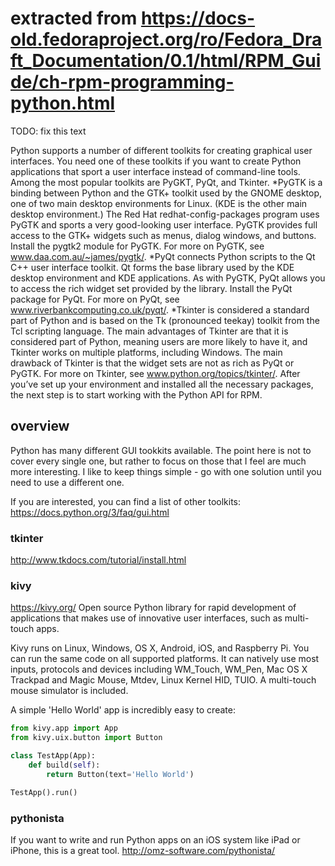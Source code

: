 # extracted from https://docs-old.fedoraproject.org/ro/Fedora_Draft_Documentation/0.1/html/RPM_Guide/ch-rpm-programming-python.html

TODO: fix this text

Python supports a number of different toolkits for creating graphical user interfaces. You need one of these toolkits if you want to create Python applications that sport a user interface instead of command-line tools. Among the most popular toolkits are PyGKT, PyQt, and Tkinter.
*PyGTK is a binding between Python and the GTK+ toolkit used by the GNOME desktop, one of two main desktop environments for Linux. (KDE is the other main desktop environment.) The Red Hat redhat-config-packages program uses PyGTK and sports a very good-looking user interface.
PyGTK provides full access to the GTK+ widgets such as menus, dialog windows, and buttons. Install the pygtk2 module for PyGTK. For more on PyGTK, see www.daa.com.au/~james/pygtk/.
*PyQt connects Python scripts to the Qt C++ user interface toolkit. Qt forms the base library used by the KDE desktop environment and KDE applications. As with PyGTK, PyQt allows you to access the rich widget set provided by the library.
Install the PyQt package for PyQt. For more on PyQt, see www.riverbankcomputing.co.uk/pyqt/.
*Tkinter is considered a standard part of Python and is based on the Tk (pronounced teekay) toolkit from the Tcl scripting language. The main advantages of Tkinter are that it is considered part of Python, meaning users are more likely to have it, and Tkinter works on multiple platforms, including Windows.
The main drawback of Tkinter is that the widget sets are not as rich as PyQt or PyGTK. For more on Tkinter, see www.python.org/topics/tkinter/.
After you’ve set up your environment and installed all the necessary packages, the next step is to start working with the Python API for RPM.

## overview
Python has many different GUI tookkits available. The point here is not to cover every single one, but rather to focus on those that I feel are much more interesting. I like to keep things simple - go with one solution until you need to use a different one. 

If you are interested, you can find a list of other toolkits:
https://docs.python.org/3/faq/gui.html

### tkinter
http://www.tkdocs.com/tutorial/install.html

### kivy
https://kivy.org/
Open source Python library for rapid development of applications that makes use of innovative user interfaces, such as multi-touch apps.

Kivy runs on Linux, Windows, OS X, Android, iOS, and Raspberry Pi. You can run the same code on all supported platforms. It can natively use most inputs, protocols and devices including WM_Touch, WM_Pen, Mac OS X Trackpad and Magic Mouse, Mtdev, Linux Kernel HID, TUIO. A multi-touch mouse simulator is included.

A simple 'Hello World' app is incredibly easy to create:
```python
from kivy.app import App
from kivy.uix.button import Button

class TestApp(App):
    def build(self):
        return Button(text='Hello World')

TestApp().run()
```

### pythonista
If you want to write and run Python apps on an iOS system like iPad or iPhone, this is a great tool.
http://omz-software.com/pythonista/
